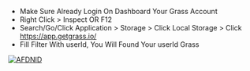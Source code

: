 - Make Sure Already Login On Dashboard Your Grass Account
- Right Click > Inspect OR F12
- Search/Go/Click Application > Storage > Click Local Storage > Click https://app.getgrass.io/
- Fill Filter With userId, You Will Found Your userId Grass

[![AFDNID](https://img001.prntscr.com/file/img001/QjiSwHhQTOi7op-gHY-DJg.png)](https://github.com/AirdropFamilyIDN-V2-0/grasslite)
